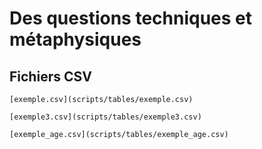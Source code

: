 # Des questions techniques et métaphysiques

## Fichiers CSV

    [exemple.csv](scripts/tables/exemple.csv)

    [exemple3.csv](scripts/tables/exemple3.csv)

    [exemple_age.csv](scripts/tables/exemple_age.csv)